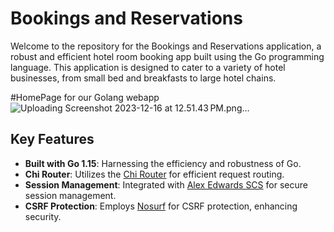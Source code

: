 # Bookings and Reservations

Welcome to the repository for the Bookings and Reservations application, a robust and efficient hotel room booking app built using the Go programming language. This application is designed to cater to a variety of hotel businesses, from small bed and breakfasts to large hotel chains.

#HomePage for our Golang webapp
![Uploading Screenshot 2023-12-16 at 12.51.43 PM.png…]()



## Key Features

- **Built with Go 1.15**: Harnessing the efficiency and robustness of Go.
- **Chi Router**: Utilizes the [Chi Router](https://github.com/go-chi/chi) for efficient request routing.
- **Session Management**: Integrated with [Alex Edwards SCS](https://github.com/alexedwards/scs/v2) for secure session management.
- **CSRF Protection**: Employs [Nosurf](https://github.com/justinas/nosurf) for CSRF protection, enhancing security.
